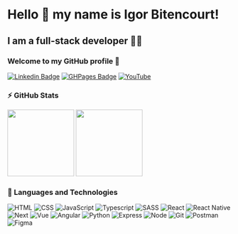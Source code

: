 # Hello 👋 my name is Igor Bitencourt! 
## I am a full-stack developer 👨‍💻
### Welcome to my GitHub profile 👋

[![Linkedin Badge](https://img.shields.io/badge/LinkedIn-blue?style=flat-square&logo=Linkedin&logoColor=white&link=https://www.linkedin.com/in/igorbdev/)](https://www.linkedin.com/in/igorbdev/)
[![GHPages Badge](https://img.shields.io/badge/GitHub%20Pages-black?style=flat-square&logo=GitHub&logoColor=white&link=https://igorb-dev.github.io/igorb-dev/)](https://igorb-dev.github.io/igorb-dev/)
[![YouTube](https://img.shields.io/badge/YouTube-red?style=flat-square&logo=YouTube&logoColor=white&link=https://www.youtube.com/@igorbdev)](https://www.youtube.com/@igorbdev)


### ⚡ GitHub Stats
<div style="display:inline-block">
<img  height="150em" alt="" src="https://github-readme-stats.vercel.app/api?username=igorb-dev&show_icons=true&theme=monokai">
<img height="150em" alt="" src="https://github-readme-stats.vercel.app/api/top-langs/?username=igorb-dev&layout=compact&theme=monokai">
</div>


### 🚀 Languages ​​and Technologies

<div>
<img alt="HTML" src="https://img.shields.io/badge/HTML5-E34F26?style=for-the-badge&logo=html5&logoColor=white">
<img alt="CSS" src="https://img.shields.io/badge/CSS3-1572B6?style=for-the-badge&logo=css3&logoColor=white">
<img alt="JavaScript" src="https://img.shields.io/badge/JavaScript-F7DF1E?style=for-the-badge&logo=javascript&logoColor=black">
<img alt="Typescript" src="https://img.shields.io/badge/TypeScript-007ACC?style=for-the-badge&logo=typescript&logoColor=white">
<img alt="SASS" src="https://img.shields.io/badge/Sass-CC6699?style=for-the-badge&logo=sass&logoColor=white">
<img alt="React" src="https://img.shields.io/badge/React-20232A?style=for-the-badge&logo=react&logoColor=61DAFB">
<img alt="React Native" src="https://img.shields.io/badge/React_Native-20232A?style=for-the-badge&logo=react&logoColor=61DAFB">
<img alt="Next" src="https://img.shields.io/badge/nestjs-%23E0234E.svg?style=for-the-badge&logo=nestjs&logoColor=white">
<img alt="Vue" src="https://img.shields.io/badge/vuejs-%2335495e.svg?style=for-the-badge&logo=vuedotjs&logoColor=%234FC08D">
<img alt="Angular" src="https://img.shields.io/badge/Angular-DD0031?style=for-the-badge&logo=angular&logoColor=white">
<img alt="Python" src="https://img.shields.io/badge/python-3670A0?style=for-the-badge&logo=python&logoColor=ffdd54">
<img alt="Express" src="https://img.shields.io/badge/express.js-%23404d59.svg?style=for-the-badge&logo=express&logoColor=%2361DAFB">
<img alt="Node" src="https://img.shields.io/badge/node.js-6DA55F?style=for-the-badge&logo=node.js&logoColor=white">
<img alt="Git" src="https://img.shields.io/badge/GIT-E44C30?style=for-the-badge&logo=git&logoColor=white">
<img alt="Postman" src="https://img.shields.io/badge/Postman-FF6C37.svg?style=for-the-badge&logo=Postman&logoColor=white">
<img alt="Figma" src="https://img.shields.io/badge/Figma-696969?style=for-the-badge&logo=figma&logoColor=figma">




</div>
